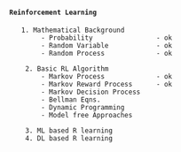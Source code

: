 #### `Reinforcement Learning`

       1. Mathematical Background 
            - Probability                - ok
            - Random Variable            - ok
            - Random Process             - ok

        2. Basic RL Algorithm
            - Markov Process             - ok             
            - Markov Reward Process      - ok
            - Markov Decision Process
            - Bellman Eqns.
            - Dynamic Programming
            - Model free Approaches

        3. ML based R learning
        4. DL based R learning

